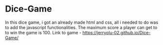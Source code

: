 # Dice-Game

In this dice game, i got an already made html and css, all i needed to do was to add the javascript functionalities.
The maximum score a player can get to to win the game is 100.
Link to game - https://jerryolu-02.github.io/Dice-Game/
